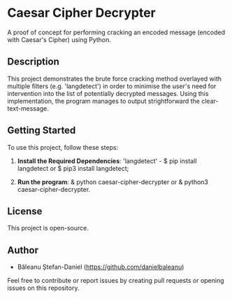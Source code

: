 # Caesar Cipher Decrypter
A proof of concept for performing cracking an encoded message (encoded with Caesar's Cipher) using Python.

## Description
This project demonstrates the brute force cracking method overlayed with multiple filters (e.g. 'langdetect') in order to minimise the user's need for intervention into the list of potentially decrypted messages.
Using this implementation, the program manages to output strightforward the clear-text-message.

## Getting Started
To use this project, follow these steps:

1. **Install the Required Dependencies**: 'langdetect' - $ pip install langdetect or $ pip3 install langdetect;

2. **Run the program**: & python caesar-cipher-decrypter or & python3 caesar-cipher-decrypter.

## License
This project is open-source.

## Author
- Băleanu Ștefan-Daniel (https://github.com/danielbaleanu)

Feel free to contribute or report issues by creating pull requests or opening issues on this repository.
